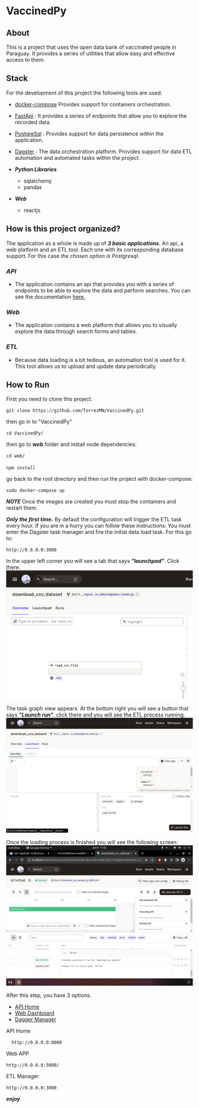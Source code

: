 # VaccinedPy

## About 
This is a project that uses the open data bank of vaccinated people in Paraguay. It provides a series of utilities that allow easy and effective access to them.


## Stack
For the development of this project the following tools are used.
- [docker-compose](https://docs.docker.com/compose/) Provides support for containers orchestration.
- [FastApi](https://fastapi.tiangolo.com/) : It provides a series of endpoints that allow you to explore the recorded data.
- [PostgreSql](https://www.postgresql.org/) : Provides support for data persistence within the application.
- [Dagster](https://dagster.io/) : The data orchestration platform. Provides support for data ETL automation and automated tasks within the project.
- ***Python Libraries***
	- sqlalchemy
	- pandas

- ***Web***
	- reactjs

## How is this project organized?
The application as a whole is made up of ***3 basic applications***. An api, a web platform and an ETL tool. 
Each one with its corresponding database support. For this case *the chosen option is Postgresql*.

### ***API***
- The application contains an api that provides you with a series of endpoints to be able to explore the data and perform searches. 
You can see the documentation [here.](https://github.com/TorrezMN/VaccinedPy/blob/main/docs/API_DOCS.md)
### ***Web*** 
- The application contains a web platform that allows you to visually explore the data through search forms and tables.

### ***ETL***
- Because data loading is a bit tedious, an automation tool is used for it. This tool allows us to upload and update data periodically.

## How to Run

  First you need to clone this project.

```
git clone https://github.com/TorrezMN/VaccinedPy.git
```

then go in to "VaccinedPy"

```
cd VaccinedPy/
```
then go to ***web*** folder and install node dependencies:

```
cd web/

npm install
```
go back to the root directory and then run the project with docker-compose:

```
sudo docker-compose up
```
***NOTE*** 
Once the images are created you must stop the containers and restart them.


***Only the first time.***
By default the configuration will trigger the ETL task every hour. If you are in a hurry you can follow these instructions:
You must enter the Dagster task manager and fire the initial data load task. For this go to:

```
http://0.0.0.0:3000
```
In the upper left corner you will see a tab that says ***"launchpad"***. Click there.
![dagster_home](https://github.com/TorrezMN/VaccinedPy/blob/main/docs/foto1.png)


The task graph view appears. At the bottom right you will see a button that says ***"Launch run"***. click there and you will see the ETL process running.
![dagster_home](https://github.com/TorrezMN/VaccinedPy/blob/main/docs/foto2.png)


Once the loading process is finished you will see the following screen:
![dagster_home](https://github.com/TorrezMN/VaccinedPy/blob/main/docs/foto3.png)


After this step, you have 3 options.

  - [API Home](http://0.0.0.0:8000)
  - [Web Dashboard](http://0.0.0.0:5000/)
  - [Dagger Manager](http://0.0.0.0:3000)


API Home
```
  http://0.0.0.0:8000
```
Web APP

```
http://0.0.0.0:5000/
```

ETL Manager


```
http://0.0.0.0:3000
```


***enjoy***

